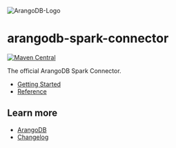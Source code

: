 ![ArangoDB-Logo](https://docs.arangodb.com/assets/arangodb_logo_2016_inverted.png)

# arangodb-spark-connector

[![Maven Central](https://maven-badges.herokuapp.com/maven-central/com.arangodb/arangodb-spark-connector_2.12/badge.svg)](https://maven-badges.herokuapp.com/maven-central/com.arangodb/arangodb-spark-connector_2.12)

The official ArangoDB Spark Connector.

- [Getting Started](docs/Drivers/SparkConnector/GettingStarted/README.md)
- [Reference](docs/Drivers/SparkConnector/Reference/README.md)

## Learn more

- [ArangoDB](https://www.arangodb.com/)
- [Changelog](ChangeLog.md)
